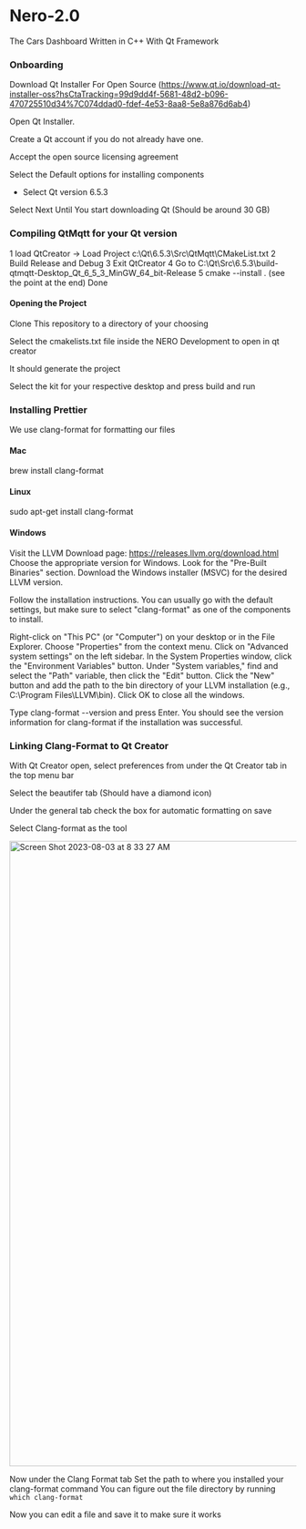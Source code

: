 # Nero-2.0
The Cars Dashboard Written in C++ With Qt Framework

### Onboarding

Download Qt Installer For Open Source (https://www.qt.io/download-qt-installer-oss?hsCtaTracking=99d9dd4f-5681-48d2-b096-470725510d34%7C074ddad0-fdef-4e53-8aa8-5e8a876d6ab4)

Open Qt Installer. 

Create a Qt account if you do not already have one. 

Accept the open source licensing agreement

Select the Default options for installing components
- Select Qt version 6.5.3

Select Next Until You start downloading Qt (Should be around 30 GB)

### Compiling QtMqtt for your Qt version
1 load QtCreator -> Load Project c:\Qt\6.5.3\Src\QtMqtt\CMakeList.txt
2 Build Release and Debug
3 Exit QtCreator
4 Go to C:\Qt\Src\6.5.3\build-qtmqtt-Desktop_Qt_6_5_3_MinGW_64_bit-Release
5 cmake --install . (see the point at the end)
Done

#### Opening the Project
Clone This repository to a directory of your choosing

Select the cmakelists.txt file inside the NERO Development to open in qt creator

It should generate the project

Select the kit for your respective desktop and press build and run

### Installing Prettier

We use clang-format for formatting our files

#### Mac

brew install clang-format

#### Linux

sudo apt-get install clang-format

#### Windows

Visit the LLVM Download page: https://releases.llvm.org/download.html
Choose the appropriate version for Windows. Look for the "Pre-Built Binaries" section.
Download the Windows installer (MSVC) for the desired LLVM version.

Follow the installation instructions. You can usually go with the default settings, but make sure to select "clang-format" as one of the components to install.

Right-click on "This PC" (or "Computer") on your desktop or in the File Explorer.
Choose "Properties" from the context menu.
Click on "Advanced system settings" on the left sidebar.
In the System Properties window, click the "Environment Variables" button.
Under "System variables," find and select the "Path" variable, then click the "Edit" button.
Click the "New" button and add the path to the bin directory of your LLVM installation (e.g., C:\Program Files\LLVM\bin).
Click OK to close all the windows.

Type clang-format --version and press Enter. You should see the version information for clang-format if the installation was successful.

### Linking Clang-Format to Qt Creator

With Qt Creator open, select preferences from under the Qt Creator tab in the top menu bar

Select the beautifer tab (Should have a diamond icon)

Under the general tab check the box for automatic formatting on save

Select Clang-format as the tool

<img width="1098" alt="Screen Shot 2023-08-03 at 8 33 27 AM" src="https://github.com/Northeastern-Electric-Racing/Nero-2.0/assets/113635669/dc179628-2a80-47cd-8dcd-47f5a6815189">

Now under the Clang Format tab Set the path to where you installed your clang-format command
You can figure out the file directory by running ```which clang-format```

Now you can edit a file and save it to make sure it works
